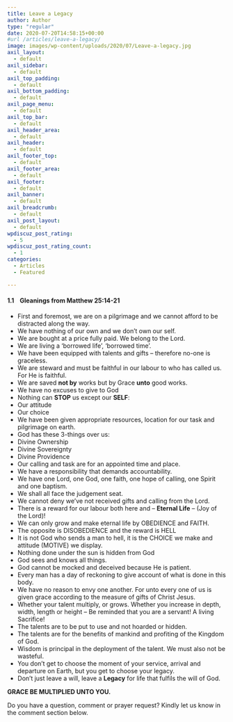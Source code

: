 ```yaml
---
title: Leave a Legacy
author: Author
type: "regular"
date: 2020-07-20T14:58:15+00:00
#url /articles/leave-a-legacy/
image: images/wp-content/uploads/2020/07/Leave-a-legacy.jpg
axil_layout:
  - default
axil_sidebar:
  - default
axil_top_padding:
  - default
axil_bottom_padding:
  - default
axil_page_menu:
  - default
axil_top_bar:
  - default
axil_header_area:
  - default
axil_header:
  - default
axil_footer_top:
  - default
axil_footer_area:
  - default
axil_footer:
  - default
axil_banner:
  - default
axil_breadcrumb:
  - default
axil_post_layout:
  - default
wpdiscuz_post_rating:
  - 5
wpdiscuz_post_rating_count:
  - 1
categories:
  - Articles
  - Featured

---
```

#### 1.1&nbsp;&nbsp;&nbsp; Gleanings from Matthew 25:14-21

  * First and foremost, we are on a pilgrimage and we cannot afford to be distracted along the way.
  * We have nothing of our own and we don&#8217;t own our self.
  * We are bought at a price fully paid. We belong to the Lord.
  * We are living a &#8216;borrowed life&#8217;, &#8216;borrowed time&#8217;.
  * We have been equipped with talents and gifts – therefore no-one is graceless.
  * We are steward and must be faithful in our labour to who has called us. For He is faithful.
  * We are saved **not by** works but by Grace **unto** good works.
  * We have no excuses to give to God
  * Nothing can **STOP** us except our **SELF**:
  * Our attitude
  * Our choice
  * We have been given appropriate resources, location for our task and pilgrimage on earth.
  * God has these 3-things over us:
  * Divine Ownership
  * Divine Sovereignty
  * Divine Providence
  * Our calling and task are for an appointed time and place.
  * We have a responsibility that demands accountability.
  * We have one Lord, one God, one faith, one hope of calling, one Spirit and one baptism.
  * We shall all face the judgement seat.
  * We cannot deny we’ve not received gifts and calling from the Lord.
  * There is a reward for our labour both here and – **Eternal Life** – (Joy of the Lord)!
  * We can only grow and make eternal life by OBEDIENCE and FAITH.
  * The opposite is DISOBEDIENCE and the reward is HELL
  * It is not God who sends a man to hell, it is the CHOICE we make and attitude (MOTIVE) we display.
  * Nothing done under the sun is hidden from God
  * God sees and knows all things.
  * God cannot be mocked and deceived because He is patient.
  * Every man has a day of reckoning to give account of what is done in this body.
  * We have no reason to envy one another. For unto every one of us is given grace according to the measure of gifts of Christ Jesus.
  * Whether your talent multiply, or grows. Whether you increase in depth, width, length or height – Be reminded that you are a servant! A living Sacrifice!
  * The talents are to be put to use and not hoarded or hidden.
  * The talents are for the benefits of mankind and profiting of the Kingdom of God.
  * Wisdom is principal in the deployment of the talent. We must also not be wasteful.
  * You don’t get to choose the moment of your service, arrival and departure on Earth, but you get to choose your legacy.
  * Don’t just leave a will, leave a **Legacy** for life that fulfils the will of God.

**GRACE BE MULTIPLIED UNTO YOU.**

Do you have a question, comment or prayer request? Kindly let us know in the comment section below.